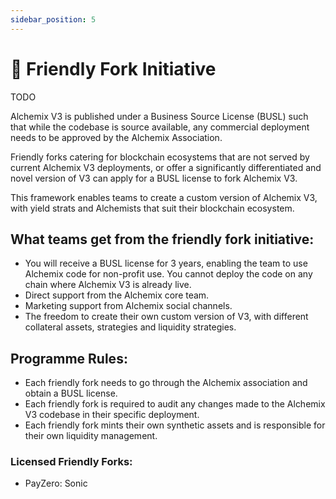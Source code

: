 ```yaml
---
sidebar_position: 5
---
```


# 🍴 Friendly Fork Initiative

TODO

Alchemix V3 is published under a Business Source License (BUSL) such that while the codebase is source available, any commercial deployment needs to be approved by the Alchemix Association.

Friendly forks catering for blockchain ecosystems that are not served by current Alchemix V3 deployments, or offer a significantly differentiated and novel version of V3 can apply for a BUSL license to fork Alchemix V3.

This framework enables teams to create a custom version of Alchemix V3, with yield strats and Alchemists that suit their blockchain ecosystem.

## What teams get from the friendly fork initiative:

- You will receive a BUSL license for 3 years, enabling the team to use Alchemix code for non-profit use. You cannot deploy the code on any chain where Alchemix V3 is already live.
- Direct support from the Alchemix core team.
- Marketing support from Alchemix social channels.
- The freedom to create their own custom version of V3, with different collateral assets, strategies and liquidity strategies.

## Programme Rules:

- Each friendly fork needs to go through the Alchemix association and obtain a BUSL license.
- Each friendly fork is required to audit any changes made to the Alchemix V3 codebase in their specific deployment.
- Each friendly fork mints their own synthetic assets and is responsible for their own liquidity management.

### Licensed Friendly Forks:

- PayZero: Sonic
